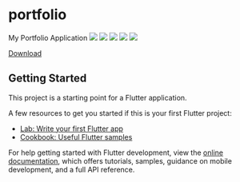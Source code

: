 # portfolio

My Portfolio Application
![](./readme_img/portfolio_main.jpg)
![](./readme_img/portfolio_work.jpg)
![](./readme_img/portfolio_contact.jpg)
![](./readme_img/portfolio_lightmode.jpg)
![](./readme_img/portfolio_darkmode.jpg)

[Download](https://drive.google.com/file/d/1_utrGQF3W2D5uwD7_aqMBOcby6K24fnO/view)



## Getting Started

This project is a starting point for a Flutter application.

A few resources to get you started if this is your first Flutter project:

- [Lab: Write your first Flutter app](https://docs.flutter.dev/get-started/codelab)
- [Cookbook: Useful Flutter samples](https://docs.flutter.dev/cookbook)

For help getting started with Flutter development, view the
[online documentation](https://docs.flutter.dev/), which offers tutorials,
samples, guidance on mobile development, and a full API reference.
